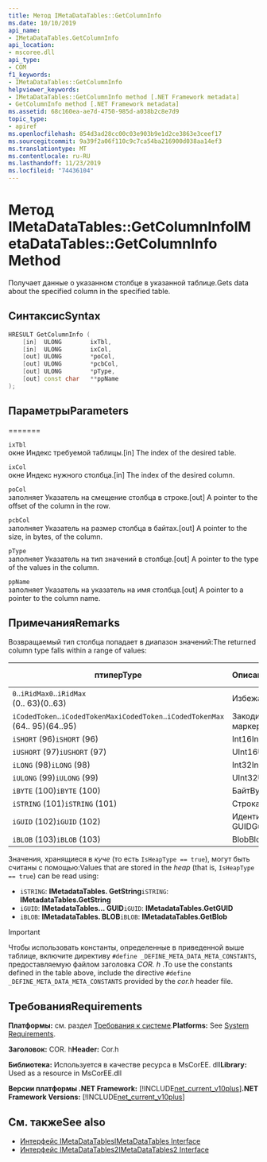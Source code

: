 ```yaml
---
title: Метод IMetaDataTables::GetColumnInfo
ms.date: 10/10/2019
api_name:
- IMetaDataTables.GetColumnInfo
api_location:
- mscoree.dll
api_type:
- COM
f1_keywords:
- IMetaDataTables::GetColumnInfo
helpviewer_keywords:
- IMetaDataTables::GetColumnInfo method [.NET Framework metadata]
- GetColumnInfo method [.NET Framework metadata]
ms.assetid: 68c160ea-ae7d-4750-985d-a038b2c8e7d9
topic_type:
- apiref
ms.openlocfilehash: 854d3ad28cc00c03e903b9e1d2ce3863e3ceef17
ms.sourcegitcommit: 9a39f2a06f110c9c7ca54ba216900d038aa14ef3
ms.translationtype: MT
ms.contentlocale: ru-RU
ms.lasthandoff: 11/23/2019
ms.locfileid: "74436104"
---
```

# <a name="imetadatatablesgetcolumninfo-method"></a><span data-ttu-id="23c03-102">Метод IMetaDataTables::GetColumnInfo</span><span class="sxs-lookup"><span data-stu-id="23c03-102">IMetaDataTables::GetColumnInfo Method</span></span>
<span data-ttu-id="23c03-103">Получает данные о указанном столбце в указанной таблице.</span><span class="sxs-lookup"><span data-stu-id="23c03-103">Gets data about the specified column in the specified table.</span></span>  
  
## <a name="syntax"></a><span data-ttu-id="23c03-104">Синтаксис</span><span class="sxs-lookup"><span data-stu-id="23c03-104">Syntax</span></span>  
  
```cpp  
HRESULT GetColumnInfo (   
    [in]  ULONG        ixTbl,  
    [in]  ULONG        ixCol,  
    [out] ULONG        *poCol,  
    [out] ULONG        *pcbCol,  
    [out] ULONG        *pType,  
    [out] const char   **ppName  
);  
```  
  
## <a name="parameters"></a><span data-ttu-id="23c03-105">Параметры</span><span class="sxs-lookup"><span data-stu-id="23c03-105">Parameters</span></span>
=======

 `ixTbl`  
 <span data-ttu-id="23c03-106">окне Индекс требуемой таблицы.</span><span class="sxs-lookup"><span data-stu-id="23c03-106">[in] The index of the desired table.</span></span>  
  
 `ixCol`  
 <span data-ttu-id="23c03-107">окне Индекс нужного столбца.</span><span class="sxs-lookup"><span data-stu-id="23c03-107">[in] The index of the desired column.</span></span>  
  
 `poCol`  
 <span data-ttu-id="23c03-108">заполняет Указатель на смещение столбца в строке.</span><span class="sxs-lookup"><span data-stu-id="23c03-108">[out] A pointer to the offset of the column in the row.</span></span>  
  
 `pcbCol`  
 <span data-ttu-id="23c03-109">заполняет Указатель на размер столбца в байтах.</span><span class="sxs-lookup"><span data-stu-id="23c03-109">[out] A pointer to the size, in bytes, of the column.</span></span>  
  
 `pType`  
 <span data-ttu-id="23c03-110">заполняет Указатель на тип значений в столбце.</span><span class="sxs-lookup"><span data-stu-id="23c03-110">[out] A pointer to the type of the values in the column.</span></span>  
  
 `ppName`  
 <span data-ttu-id="23c03-111">заполняет Указатель на указатель на имя столбца.</span><span class="sxs-lookup"><span data-stu-id="23c03-111">[out] A pointer to a pointer to the column name.</span></span>  
 
## <a name="remarks"></a><span data-ttu-id="23c03-112">Примечания</span><span class="sxs-lookup"><span data-stu-id="23c03-112">Remarks</span></span>

<span data-ttu-id="23c03-113">Возвращаемый тип столбца попадает в диапазон значений:</span><span class="sxs-lookup"><span data-stu-id="23c03-113">The returned column type falls within a range of values:</span></span>

| <span data-ttu-id="23c03-114">птипе</span><span class="sxs-lookup"><span data-stu-id="23c03-114">pType</span></span>                    | <span data-ttu-id="23c03-115">Описание</span><span class="sxs-lookup"><span data-stu-id="23c03-115">Description</span></span>   | <span data-ttu-id="23c03-116">Вспомогательная функция</span><span class="sxs-lookup"><span data-stu-id="23c03-116">Helper function</span></span>                   |
|--------------------------|---------------|-----------------------------------|
| <span data-ttu-id="23c03-117">`0`..`iRidMax`</span><span class="sxs-lookup"><span data-stu-id="23c03-117">`0`..`iRidMax`</span></span><br><span data-ttu-id="23c03-118">(0.. 63)</span><span class="sxs-lookup"><span data-stu-id="23c03-118">(0..63)</span></span>   | <span data-ttu-id="23c03-119">Избежать</span><span class="sxs-lookup"><span data-stu-id="23c03-119">Rid</span></span>           | <span data-ttu-id="23c03-120">**исридтипе**</span><span class="sxs-lookup"><span data-stu-id="23c03-120">**IsRidType**</span></span><br><span data-ttu-id="23c03-121">**исридортокен**</span><span class="sxs-lookup"><span data-stu-id="23c03-121">**IsRidOrToken**</span></span> |
| <span data-ttu-id="23c03-122">`iCodedToken`..`iCodedTokenMax`</span><span class="sxs-lookup"><span data-stu-id="23c03-122">`iCodedToken`..`iCodedTokenMax`</span></span><br><span data-ttu-id="23c03-123">(64.. 95)</span><span class="sxs-lookup"><span data-stu-id="23c03-123">(64..95)</span></span> | <span data-ttu-id="23c03-124">Закодированный маркер</span><span class="sxs-lookup"><span data-stu-id="23c03-124">Coded token</span></span> | <span data-ttu-id="23c03-125">**искодедтокентипе**</span><span class="sxs-lookup"><span data-stu-id="23c03-125">**IsCodedTokenType**</span></span> <br><span data-ttu-id="23c03-126">**исридортокен**</span><span class="sxs-lookup"><span data-stu-id="23c03-126">**IsRidOrToken**</span></span> |
| <span data-ttu-id="23c03-127">`iSHORT` (96)</span><span class="sxs-lookup"><span data-stu-id="23c03-127">`iSHORT` (96)</span></span>            | <span data-ttu-id="23c03-128">Int16</span><span class="sxs-lookup"><span data-stu-id="23c03-128">Int16</span></span>         | <span data-ttu-id="23c03-129">**исфикседтипе**</span><span class="sxs-lookup"><span data-stu-id="23c03-129">**IsFixedType**</span></span>                   |
| <span data-ttu-id="23c03-130">`iUSHORT` (97)</span><span class="sxs-lookup"><span data-stu-id="23c03-130">`iUSHORT` (97)</span></span>           | <span data-ttu-id="23c03-131">UInt16</span><span class="sxs-lookup"><span data-stu-id="23c03-131">UInt16</span></span>        | <span data-ttu-id="23c03-132">**исфикседтипе**</span><span class="sxs-lookup"><span data-stu-id="23c03-132">**IsFixedType**</span></span>                   |
| <span data-ttu-id="23c03-133">`iLONG` (98)</span><span class="sxs-lookup"><span data-stu-id="23c03-133">`iLONG` (98)</span></span>             | <span data-ttu-id="23c03-134">Int32</span><span class="sxs-lookup"><span data-stu-id="23c03-134">Int32</span></span>         | <span data-ttu-id="23c03-135">**исфикседтипе**</span><span class="sxs-lookup"><span data-stu-id="23c03-135">**IsFixedType**</span></span>                   |
| <span data-ttu-id="23c03-136">`iULONG` (99)</span><span class="sxs-lookup"><span data-stu-id="23c03-136">`iULONG` (99)</span></span>            | <span data-ttu-id="23c03-137">UInt32</span><span class="sxs-lookup"><span data-stu-id="23c03-137">UInt32</span></span>        | <span data-ttu-id="23c03-138">**исфикседтипе**</span><span class="sxs-lookup"><span data-stu-id="23c03-138">**IsFixedType**</span></span>                   |
| <span data-ttu-id="23c03-139">`iBYTE` (100)</span><span class="sxs-lookup"><span data-stu-id="23c03-139">`iBYTE` (100)</span></span>            | <span data-ttu-id="23c03-140">Байт</span><span class="sxs-lookup"><span data-stu-id="23c03-140">Byte</span></span>          | <span data-ttu-id="23c03-141">**исфикседтипе**</span><span class="sxs-lookup"><span data-stu-id="23c03-141">**IsFixedType**</span></span>                   |
| <span data-ttu-id="23c03-142">`iSTRING` (101)</span><span class="sxs-lookup"><span data-stu-id="23c03-142">`iSTRING` (101)</span></span>          | <span data-ttu-id="23c03-143">Строка</span><span class="sxs-lookup"><span data-stu-id="23c03-143">String</span></span>        | <span data-ttu-id="23c03-144">**ишеаптипе**</span><span class="sxs-lookup"><span data-stu-id="23c03-144">**IsHeapType**</span></span>                    |
| <span data-ttu-id="23c03-145">`iGUID` (102)</span><span class="sxs-lookup"><span data-stu-id="23c03-145">`iGUID` (102)</span></span>            | <span data-ttu-id="23c03-146">Идентификатор GUID</span><span class="sxs-lookup"><span data-stu-id="23c03-146">Guid</span></span>          | <span data-ttu-id="23c03-147">**ишеаптипе**</span><span class="sxs-lookup"><span data-stu-id="23c03-147">**IsHeapType**</span></span>                    |
| <span data-ttu-id="23c03-148">`iBLOB` (103)</span><span class="sxs-lookup"><span data-stu-id="23c03-148">`iBLOB` (103)</span></span>            | <span data-ttu-id="23c03-149">Blob</span><span class="sxs-lookup"><span data-stu-id="23c03-149">Blob</span></span>          | <span data-ttu-id="23c03-150">**ишеаптипе**</span><span class="sxs-lookup"><span data-stu-id="23c03-150">**IsHeapType**</span></span>                    |

<span data-ttu-id="23c03-151">Значения, хранящиеся в *куче* (то есть `IsHeapType == true`), могут быть считаны с помощью:</span><span class="sxs-lookup"><span data-stu-id="23c03-151">Values that are stored in the *heap* (that is, `IsHeapType == true`) can be read using:</span></span>

- <span data-ttu-id="23c03-152">`iSTRING`: **IMetadataTables. GetString**</span><span class="sxs-lookup"><span data-stu-id="23c03-152">`iSTRING`: **IMetadataTables.GetString**</span></span>
- <span data-ttu-id="23c03-153">`iGUID`: **IMetadataTables... GUID**</span><span class="sxs-lookup"><span data-stu-id="23c03-153">`iGUID`: **IMetadataTables.GetGUID**</span></span>
- <span data-ttu-id="23c03-154">`iBLOB`: **IMetadataTables. BLOB**</span><span class="sxs-lookup"><span data-stu-id="23c03-154">`iBLOB`: **IMetadataTables.GetBlob**</span></span>

> [!IMPORTANT]
> <span data-ttu-id="23c03-155">Чтобы использовать константы, определенные в приведенной выше таблице, включите директиву `#define _DEFINE_META_DATA_META_CONSTANTS`, предоставляемую файлом заголовка *COR. h* .</span><span class="sxs-lookup"><span data-stu-id="23c03-155">To use the constants defined in the table above, include the directive `#define _DEFINE_META_DATA_META_CONSTANTS` provided by the *cor.h* header file.</span></span>

## <a name="requirements"></a><span data-ttu-id="23c03-156">Требования</span><span class="sxs-lookup"><span data-stu-id="23c03-156">Requirements</span></span>  
 <span data-ttu-id="23c03-157">**Платформы:** см. раздел [Требования к системе](../../../../docs/framework/get-started/system-requirements.md).</span><span class="sxs-lookup"><span data-stu-id="23c03-157">**Platforms:** See [System Requirements](../../../../docs/framework/get-started/system-requirements.md).</span></span>  
  
 <span data-ttu-id="23c03-158">**Заголовок:** COR. h</span><span class="sxs-lookup"><span data-stu-id="23c03-158">**Header:** Cor.h</span></span>  
  
 <span data-ttu-id="23c03-159">**Библиотека:** Используется в качестве ресурса в MsCorEE. dll</span><span class="sxs-lookup"><span data-stu-id="23c03-159">**Library:** Used as a resource in MsCorEE.dll</span></span>  
  
 <span data-ttu-id="23c03-160">**Версии платформы .NET Framework:** [!INCLUDE[net_current_v10plus](../../../../includes/net-current-v10plus-md.md)]</span><span class="sxs-lookup"><span data-stu-id="23c03-160">**.NET Framework Versions:** [!INCLUDE[net_current_v10plus](../../../../includes/net-current-v10plus-md.md)]</span></span>  
  
## <a name="see-also"></a><span data-ttu-id="23c03-161">См. также</span><span class="sxs-lookup"><span data-stu-id="23c03-161">See also</span></span>

- [<span data-ttu-id="23c03-162">Интерфейс IMetaDataTables</span><span class="sxs-lookup"><span data-stu-id="23c03-162">IMetaDataTables Interface</span></span>](../../../../docs/framework/unmanaged-api/metadata/imetadatatables-interface.md)
- [<span data-ttu-id="23c03-163">Интерфейс IMetaDataTables2</span><span class="sxs-lookup"><span data-stu-id="23c03-163">IMetaDataTables2 Interface</span></span>](../../../../docs/framework/unmanaged-api/metadata/imetadatatables2-interface.md)
